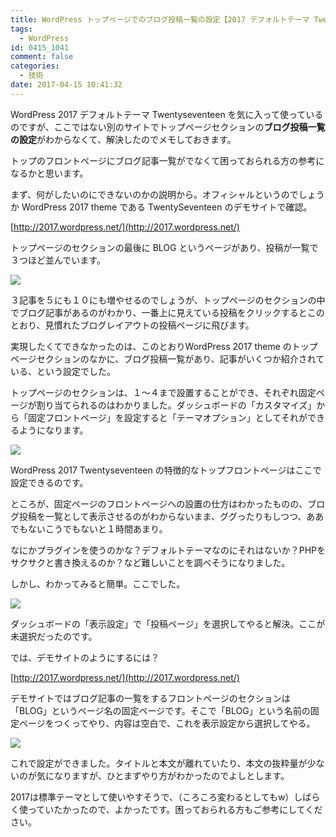 ```yaml
---
title: WordPress トップページでのブログ投稿一覧の設定【2017 デフォルトテーマ Twentyseventeen】
tags:
  - WordPress
id: 0415_1041
comment: false
categories:
  - 技術
date: 2017-04-15 10:41:32
---
```


WordPress 2017 デフォルトテーマ Twentyseventeen を気に入って使っているのですが、ここではない別のサイトでトップページセクションの**ブログ投稿一覧の設定**がわからなくて、解決したのでメモしておきます。

<!--more-->

トップのフロントページにブログ記事一覧がでなくて困っておられる方の参考になるかと思います。

まず、何がしたいのにできないのかの説明から。オフィシャルというのでしょうか WordPress 2017 theme である TwentySeventeen のデモサイトで確認。

[http://2017.wordpress.net/](http://2017.wordpress.net/)

トップページのセクションの最後に BLOG というページがあり、投稿が一覧で３つほど並んでいます。

![](http://ogasawara.me/wp/wp-content/uploads/2017/04/8c143b2d4249ebf0cec9dacd055adfb4.jpg)

３記事を５にも１０にも増やせるのでしょうが、トップページのセクションの中でブログ記事があるのがわかり、一番上に見えている投稿をクリックするとこのとおり、見慣れたブログレイアウトの投稿ページに飛びます。

実現したくてできなかったのは、このとおりWordPress 2017 theme のトップページセクションのなかに、ブログ投稿一覧があり、記事がいくつか紹介されている、という設定でした。

トップページのセクションは、１〜４まで設置することができ、それぞれ固定ページが割り当てられるのはわかりました。ダッシュボードの「カスタマイズ」から「固定フロントページ」を設定すると「テーマオプション」としてそれができるようになります。

![](http://ogasawara.me/wp/wp-content/uploads/2017/04/908ee9e07038fbce6c0a55e2b0bff160.jpg)

WordPress 2017 Twentyseventeen の特徴的なトップフロントページはここで設定できるのです。

ところが、固定ページのフロントページへの設置の仕方はわかったものの、ブログ投稿を一覧として表示させるのがわからないまま、ググったりもしつつ、ああでもないこうでもないと１時間あまり。

なにかプラグインを使うのかな？デフォルトテーマなのにそれはないか？PHPをサクサクと書き換えるのか？など難しいことを調べそうになりました。

しかし、わかってみると簡単。ここでした。

![](http://ogasawara.me/wp/wp-content/uploads/2017/04/03a63c5df699ca6c4dafecba79464b0b.jpg)

ダッシュボードの「表示設定」で「投稿ページ」を選択してやると解決。ここが未選択だったのです。

では、デモサイトのようにするには？

[http://2017.wordpress.net/](http://2017.wordpress.net/)

デモサイトではブログ記事の一覧をするフロントページのセクションは「BLOG」というページ名の固定ページです。そこで「BLOG」という名前の固定ページをつくってやり、内容は空白で、これを表示設定から選択してやる。

![](http://ogasawara.me/wp/wp-content/uploads/2017/04/d5fd993d6f9d5aa7c0bd2302cfe9d1c6.jpg)

これで設定ができました。タイトルと本文が離れていたり、本文の抜粋量が少ないのが気になりますが、ひとまずやり方がわかったのでよしとします。

2017は標準テーマとして使いやすそうで、（ころころ変わるとしてもw）しばらく使っていたかったので、よかったです。困っておられる方もご参考にしてください。